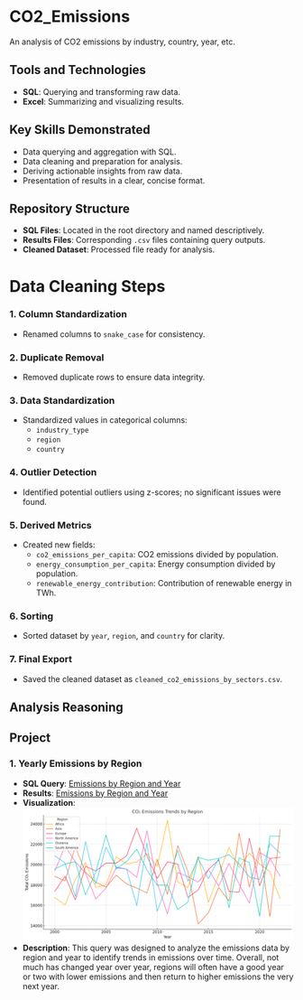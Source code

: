 # CO2_Emissions
An analysis of CO2 emissions by industry, country, year, etc.

## Tools and Technologies
- **SQL**: Querying and transforming raw data.
- **Excel**: Summarizing and visualizing results.

## Key Skills Demonstrated
- Data querying and aggregation with SQL.
- Data cleaning and preparation for analysis.
- Deriving actionable insights from raw data.
- Presentation of results in a clear, concise format.

## Repository Structure
- **SQL Files**: Located in the root directory and named descriptively.
- **Results Files**: Corresponding `.csv` files containing query outputs.
- **Cleaned Dataset**: Processed file ready for analysis.

# Data Cleaning Steps

### 1. Column Standardization
- Renamed columns to `snake_case` for consistency.

### 2. Duplicate Removal
- Removed duplicate rows to ensure data integrity.

### 3. Data Standardization
- Standardized values in categorical columns:
  - `industry_type`
  - `region`
  - `country`

### 4. Outlier Detection
- Identified potential outliers using z-scores; no significant issues were found.

### 5. Derived Metrics
- Created new fields:
  - `co2_emissions_per_capita`: CO2 emissions divided by population.
  - `energy_consumption_per_capita`: Energy consumption divided by population.
  - `renewable_energy_contribution`: Contribution of renewable energy in TWh.

### 6. Sorting
- Sorted dataset by `year`, `region`, and `country` for clarity.

### 7. Final Export
- Saved the cleaned dataset as `cleaned_co2_emissions_by_sectors.csv`.

## Analysis Reasoning


## Project
### 1. **Yearly Emissions by Region**
- **SQL Query**: [Emissions by Region and Year](https://github.com/zach-rains/CO2_Emissions/blob/c54e445f998e8a3ee336ffeff86fb5ffbbc14f67/Emissions%20by%20Region%20and%20Year.sql)
- **Results**: [Emissions by Region and Year](https://github.com/zach-rains/CO2_Emissions/blob/c54e445f998e8a3ee336ffeff86fb5ffbbc14f67/Emissions%20by%20Region%20and%20Year%20Results.csv)
- **Visualization**: ![Visualization](https://github.com/zach-rains/CO2_Emissions/blob/c54e445f998e8a3ee336ffeff86fb5ffbbc14f67/Emissions%20by%20Region%20and%20Year%20Viz.png)
- **Description**: This query was designed to analyze the emissions data by region and year to identify trends in emissions over time. Overall, not much has changed year over year, regions will often have a good year or two with lower emissions and then return to higher emissions the very next year.
